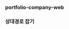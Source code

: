 ### portfolio-company-web

### 상대경로 잡기

<!-- index.html -->
<!-- .  : 루트 / -->
<!-- ..  : 사용할 수 없는 경로 -->
<!-- login.html -->
<!-- . : /member -->
<!-- .. : 루트 / -->

<!-- 루트폴더 -->
<!-- index.html => header.html headerTop.html main.html footer.html -->
<!-- ./ 를 이용 -->

<!-- 그외의 폴더 : member company -->
<!-- login.html join.htm : header-sub.html headerTop-sub.html footer-sub.html -->
<!-- ../ 을 이용 -->

<!-- href img-src 상대경로 잡는법 -->
<!-- 1.   ./index01.html      ./img/logo.png   현재폴더 -->
<!-- 2.   ../index01.htl      ../img/logo.png  ../img/member/login.gif 상위폴더에서 -->
<!-- 3.   /index01.html       /img/logo.png  프로젝트 시작폴더 - 라이브서버이용 -->
<!-- 4.    index01.html       img/logo.pn 현재폴더 -->
  
